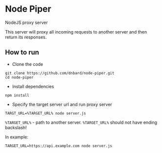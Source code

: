 # Node Piper
NodeJS proxy server

This server will proxy all incoming requests to another server and then return its responses.

## How to run

* Clone the code
```
git clone https://github.com/dnbard/node-piper.git
cd node-piper
```

* Install dependencies
```
npm install
```

* Specify the target server url and run proxy server
```
TARGT_URL=%TARGET_URL% node server.js
```
` %TARGET_URL% ` - path to another server. ` %TARGET_URL% ` should not have ending backslash!

In example:
```
TARGET_URL=https://api.example.com node server.js
```